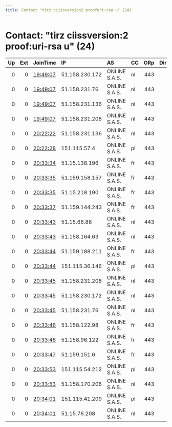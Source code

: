 ```yaml
---
title: Contact "tirz ciissversion2 proofuri-rsa u" (24)
---
```


# Contact: "tirz ciissversion:2 proof:uri-rsa u" (24)

|   Up |   Ext | JoinTime                                                                                              | IP             | AS            | CC   |   ORp |   Dirp | OS    | Version   | Nickname   |   eFamMembers |
|-----:|------:|:------------------------------------------------------------------------------------------------------|:---------------|:--------------|:-----|------:|-------:|:------|:----------|:-----------|--------------:|
|    0 |     0 | [19:49:07](https://nusenu.github.io/OrNetStats/w/relay/0D962170FBB3837E85E2314EEAAC49966A153F34.html) | 51.158.230.172 | ONLINE S.A.S. | nl   |   443 |      0 | Linux | 0.4.6.9   | tirz       |            20 |
|    0 |     0 | [19:49:07](https://nusenu.github.io/OrNetStats/w/relay/33D6A3A8BD977723FD4C053151F78D852AC62775.html) | 51.158.231.76  | ONLINE S.A.S. | nl   |   443 |      0 | Linux | 0.4.6.9   | tirz       |            20 |
|    0 |     0 | [19:49:07](https://nusenu.github.io/OrNetStats/w/relay/621C7C703F90478B82BAF70199CFC30B2E4DE2F4.html) | 51.158.231.136 | ONLINE S.A.S. | nl   |   443 |      0 | Linux | 0.4.6.9   | tirz       |            20 |
|    0 |     0 | [19:49:07](https://nusenu.github.io/OrNetStats/w/relay/79C25F212524552CEB6071909799FDD08953239D.html) | 51.158.231.208 | ONLINE S.A.S. | nl   |   443 |      0 | Linux | 0.4.6.9   | tirz       |            20 |
|    0 |     0 | [20:22:22](https://nusenu.github.io/OrNetStats/w/relay/84CFDFEA6C54BE1AA4D9E39AEF81CCF393D75E82.html) | 51.158.231.136 | ONLINE S.A.S. | nl   |   443 |      0 | Linux | 0.4.6.9   | tirz       |             1 |
|    0 |     0 | [20:22:28](https://nusenu.github.io/OrNetStats/w/relay/F42AE55DA209A618B23FE9EA71FB3A4065E3AD9A.html) | 151.115.57.4   | ONLINE S.A.S. | pl   |   443 |      0 | Linux | 0.4.6.9   | tirz       |             1 |
|    0 |     0 | [20:33:34](https://nusenu.github.io/OrNetStats/w/relay/2137253E2AE3B4E7704D3BCD305894D8EBCA1FD4.html) | 51.15.138.196  | ONLINE S.A.S. | fr   |   443 |      0 | Linux | 0.4.6.9   | tirz       |             1 |
|    0 |     0 | [20:33:35](https://nusenu.github.io/OrNetStats/w/relay/EC481F683FB03A1F3258DD224E688FA69A2C3CEC.html) | 51.159.158.157 | ONLINE S.A.S. | fr   |   443 |      0 | Linux | 0.4.6.9   | tirz       |             1 |
|    0 |     0 | [20:33:35](https://nusenu.github.io/OrNetStats/w/relay/FF5EFC350997E81EBB7CBCEE1E45473AC8763EE6.html) | 51.15.218.190  | ONLINE S.A.S. | fr   |   443 |      0 | Linux | 0.4.6.9   | tirz       |             1 |
|    0 |     0 | [20:33:37](https://nusenu.github.io/OrNetStats/w/relay/5E2D3DFB0371F279325AC766FFE0D6353A542AF4.html) | 51.159.144.243 | ONLINE S.A.S. | fr   |   443 |      0 | Linux | 0.4.6.9   | tirz       |             1 |
|    0 |     0 | [20:33:43](https://nusenu.github.io/OrNetStats/w/relay/6BB4E9B17B56CB5164D87E8D50CB0E7E46CFA51D.html) | 51.15.66.88    | ONLINE S.A.S. | nl   |   443 |      0 | Linux | 0.4.6.9   | tirz       |             1 |
|    0 |     0 | [20:33:43](https://nusenu.github.io/OrNetStats/w/relay/BE4754200F65277CBD16603D3575DC86FD2E3E80.html) | 51.158.164.63  | ONLINE S.A.S. | nl   |   443 |      0 | Linux | 0.4.6.9   | tirz       |             1 |
|    0 |     0 | [20:33:44](https://nusenu.github.io/OrNetStats/w/relay/9D53A3382BB2C3B11D80DABECDF04609B7933CDD.html) | 51.159.188.211 | ONLINE S.A.S. | fr   |   443 |      0 | Linux | 0.4.6.9   | tirz       |             1 |
|    0 |     0 | [20:33:44](https://nusenu.github.io/OrNetStats/w/relay/F21CF44F26D6D8601F04D6C814BE0F60A0C33187.html) | 151.115.36.146 | ONLINE S.A.S. | pl   |   443 |      0 | Linux | 0.4.6.9   | tirz       |             1 |
|    0 |     0 | [20:33:45](https://nusenu.github.io/OrNetStats/w/relay/11B0953BC0F77715E8B1A299A39EB1BF8CA20881.html) | 51.158.231.208 | ONLINE S.A.S. | nl   |   443 |      0 | Linux | 0.4.6.9   | tirz       |             1 |
|    0 |     0 | [20:33:45](https://nusenu.github.io/OrNetStats/w/relay/13CB9A39B67514C98A48615F08264AA13F68CFA9.html) | 51.158.230.172 | ONLINE S.A.S. | nl   |   443 |      0 | Linux | 0.4.6.9   | tirz       |             1 |
|    0 |     0 | [20:33:45](https://nusenu.github.io/OrNetStats/w/relay/7DEBC6E45739107394A467C6B5DFB805F32EA8AF.html) | 51.158.231.76  | ONLINE S.A.S. | nl   |   443 |      0 | Linux | 0.4.6.9   | tirz       |             1 |
|    0 |     0 | [20:33:46](https://nusenu.github.io/OrNetStats/w/relay/2321C5A4716C3151B8FB74CF6BFB84E3D29B06D5.html) | 51.158.122.98  | ONLINE S.A.S. | fr   |   443 |      0 | Linux | 0.4.6.9   | tirz       |             1 |
|    0 |     0 | [20:33:46](https://nusenu.github.io/OrNetStats/w/relay/3DFB00BF20EF195258F1680162D35355440A17AA.html) | 51.158.96.122  | ONLINE S.A.S. | fr   |   443 |      0 | Linux | 0.4.6.9   | tirz       |             1 |
|    0 |     0 | [20:33:47](https://nusenu.github.io/OrNetStats/w/relay/B4BF835E78404F58BD17338B28F612A0EA344D20.html) | 51.159.151.6   | ONLINE S.A.S. | fr   |   443 |      0 | Linux | 0.4.6.9   | tirz       |             1 |
|    0 |     0 | [20:33:53](https://nusenu.github.io/OrNetStats/w/relay/B06E6A6EC3D8E64B2C509FD0C479665F4218A519.html) | 151.115.54.212 | ONLINE S.A.S. | pl   |   443 |      0 | Linux | 0.4.6.9   | tirz       |             1 |
|    0 |     0 | [20:33:53](https://nusenu.github.io/OrNetStats/w/relay/E89CF095269E0ABD660D0FB78160642C563EFCF1.html) | 51.158.170.206 | ONLINE S.A.S. | nl   |   443 |      0 | Linux | 0.4.6.9   | tirz       |             1 |
|    0 |     0 | [20:34:01](https://nusenu.github.io/OrNetStats/w/relay/670EB2BE19ACEF05AC8208AD4B1253A108C6EED9.html) | 151.115.41.209 | ONLINE S.A.S. | pl   |   443 |      0 | Linux | 0.4.6.9   | tirz       |             1 |
|    0 |     0 | [20:34:01](https://nusenu.github.io/OrNetStats/w/relay/7D6489999162161AD28BD4AEC77A9DFC81AE4027.html) | 51.15.76.208   | ONLINE S.A.S. | nl   |   443 |      0 | Linux | 0.4.6.9   | tirz       |             1 |
